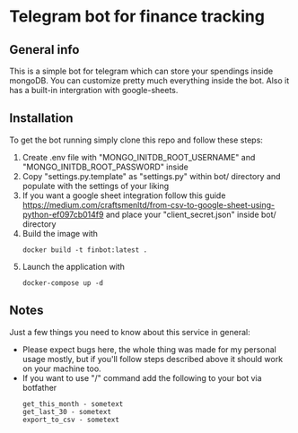 # Telegram bot for finance tracking

## General info

This is a simple bot for telegram which can store your spendings inside mongoDB. You can customize pretty much everything inside the bot. Also it has a built-in intergration with google-sheets.


## Installation

To get the bot running simply clone this repo and follow these steps:

1. Create .env file with "MONGO_INITDB_ROOT_USERNAME" and "MONGO_INITDB_ROOT_PASSWORD" inside
2. Copy "settings.py.template" as "settings.py" within bot/ directory and populate with the settings of your liking
3. If you want a google sheet integration follow this guide https://medium.com/craftsmenltd/from-csv-to-google-sheet-using-python-ef097cb014f9 and place your "client_secret.json" inside bot/ directory
4. Build the image with 
	```
	docker build -t finbot:latest .
	```
5. Launch the application with 
	```
	docker-compose up -d
	```
	
## Notes

Just a few things you need to know about this service in general:
* Please expect bugs here, the whole thing was made for my personal usage mostly, but if you'll follow steps described above it should work on your machine too.
* If you want to use "/" command add the following to your bot via botfather
	```
	get_this_month - sometext
	get_last_30 - sometext
	export_to_csv - sometext
	```
